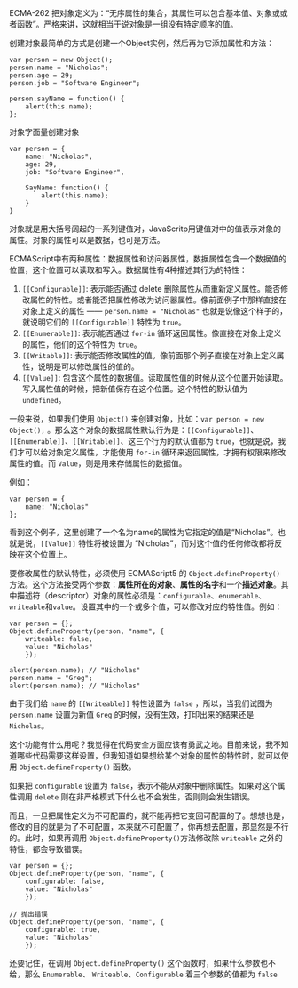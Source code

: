 ECMA-262 把对象定义为：“无序属性的集合，其属性可以包含基本值、对象或或者函数”。严格来讲，这就相当于说对象是一组没有特定顺序的值。

创建对象最简单的方式是创建一个Object实例，然后再为它添加属性和方法：

```
var person = new Object();
person.name = "Nicholas";
person.age = 29;
person.job = "Software Engineer";

person.sayName = function() {
    alert(this.name);
};
```

对象字面量创建对象
```
var person = {
    name: "Nicholas",
    age: 29,
    job: "Software Engineer",
    
    SayName: function() {
        alert(this.name);
    }
}
```

对象就是用大括号阔起的一系列键值对，JavaScritp用键值对中的值表示对象的属性。对象的属性可以是数据，也可是方法。

ECMAScript中有两种属性：数据属性和访问器属性，数据属性包含一个数据值的位置，这个位置可以读取和写入。数据属性有4种描述其行为的特性：

1. `[[Configurable]]`: 表示能否通过 delete 删除属性从而重新定义属性。能否修改属性的特性。或者能否把属性修改为访问器属性。像前面例子中那样直接在对象上定义的属性 —— `person.name = "Nicholas"` 也就是说像这个样子的，就说明它们的 `[[Configurable]]` 特性为 `true`。
2. `[[Enumerable]]`: 表示能否通过 `for-in` 循环返回属性。像直接在对象上定义的属性，他们的这个特性为 `true`。
3. `[[Writable]]`: 表示能否修改属性的值。像前面那个例子直接在对象上定义属性，说明是可以修改属性的值的。
4. `[[Value]]`: 包含这个属性的数据值。读取属性值的时候从这个位置开始读取。写入属性值的时候，把新值保存在这个位置。这个特性的默认值为 `undefined`。

一般来说，如果我们使用 `Object()` 来创建对象，比如：`var person = new Object();` 。那么这个对象的数据属性默认行为是：`[[Configurable]]`、`[[Enumerable]]`、`[[Writable]]`、这三个行为的默认值都为 `true`，也就是说，我们才可以给对象定义属性，才能使用 `for-in` 循环来返回属性，才拥有权限来修改属性的值。而 `Value`，则是用来存储属性的数据值。

例如：

```
var person = {
    name: "Nicholas"
};
```
看到这个例子，这里创建了一个名为name的属性为它指定的值是“Nicholas”。也就是说，`[[Value]]` 特性将被设置为 “Nicholas”，而对这个值的任何修改都将反映在这个位置上。

要修改属性的默认特性，必须使用 ECMAScript5 的 `Object.defineProperty()` 方法。这个方法接受两个参数：**属性所在的对象**、**属性的名字**和一个**描述对象**。其中描述符（descriptor）对象的属性必须是：`configurable`、`enumerable`、`writeable`和`value`。设置其中的一个或多个值，可以修改对应的特性值。例如：

```
var person = {};
Object.defineProperty(person, "name", {
    writeable: false,
    value: "Nicholas"
    });

alert(person.name); // "Nicholas"
person.name = "Greg";
alert(person.name); // "Nicholas"
```

由于我们给 `name` 的 `[[Writeable]]` 特性设置为 `false` ，所以，当我们试图为 `person.name` 设置为新值 `Greg` 的时候，没有生效，打印出来的结果还是 `Nicholas`。

这个功能有什么用呢？我觉得在代码安全方面应该有勇武之地。目前来说，我不知道哪些代码需要这样设置，但我知道如果想给某个对象的属性的特性时，就可以使用 `Object.defineProperty()` 函数。

如果把 `configurable` 设置为 `false`，表示不能从对象中删除属性。如果对这个属性调用 `delete` 则在非严格模式下什么也不会发生，否则则会发生错误。

而且，一旦把属性定义为不可配置的，就不能再把它变回可配置的了。想想也是，修改的目的就是为了不可配置，本来就不可配置了，你再想去配置，那显然是不行的。此时，如果再调用 `Object.defineProperty()`方法修改除 `writeable` 之外的特性，都会导致错误。

```
var person = {};
Object.defineProperty(person, "name", {
    configurable: false,
    value: "Nicholas"
    });

// 抛出错误
Object.defineProperty(person, "name", {
    configurable: true,
    value: "Nicholas"
    });

```

还要记住，在调用 `Object.defineProperty()` 这个函数时，如果什么参数也不给，那么 `Enumerable`、 `Writeable`、`Configurable` 着三个参数的值都为 `false`

